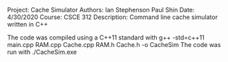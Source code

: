 Project: Cache Simulator
Authors: Ian Stephenson
         Paul Shin
Date: 4/30/2020
Course: CSCE 312
Description:
    Command line cache simulator written in C++

The code was compiled using a C++11 standard with g++ -std=c++11 main.cpp RAM.cpp Cache.cpp RAM.h Cache.h -o CacheSim
The code was run with ./CacheSim.exe <filename> 

